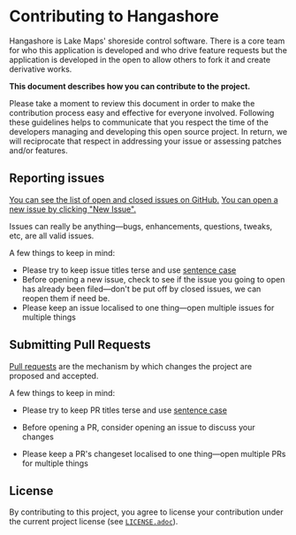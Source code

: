 Contributing to Hangashore
==========================

Hangashore is Lake Maps' shoreside control software. There is a core team for who this application is developed and who drive feature requests but the application is developed in the open to allow others to fork it and create derivative works.

**This document describes how you can contribute to the project.**

Please take a moment to review this document in order to make the contribution process easy and effective for everyone involved. Following these guidelines helps to communicate that you respect the time of the developers managing and developing this open source project. In return, we will reciprocate that respect in addressing your issue or assessing patches and/or features.

Reporting issues
----------------

[You can see the list of open and closed issues on GitHub.](https://github.com/LakeMaps/hangashore/issues) [You can open a new issue by clicking "New Issue".](https://help.github.com/articles/creating-an-issue/)

Issues can really be anything—bugs, enhancements, questions, tweaks, etc, are all valid issues.

A few things to keep in mind:

- Please try to keep issue titles terse and use [sentence case]
- Before opening a new issue, check to see if the issue you going to open has already been filed—don't be put off by closed issues, we can reopen them if need be.
- Please keep an issue localised to one thing—open multiple issues for multiple things

Submitting Pull Requests
------------------------

[Pull requests](https://help.github.com/articles/about-pull-requests/) are the mechanism by which changes the project are proposed and accepted.

A few things to keep in mind:

- Please try to keep PR titles terse and use [sentence case]
- Before opening a PR, consider opening an issue to discuss your changes
- Please keep a PR's changeset localised to one thing—open multiple PRs for multiple things

  [sentence case]:https://ux.stackexchange.com/q/28297

License
-------

By contributing to this project, you agree to license your contribution under the current project license (see [`LICENSE.adoc`](LICENSE.adoc)).
